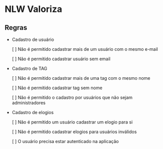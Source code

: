 # NLW Valoriza

## Regras

- Cadastro de usuário
  
  [ ] Não é permitido cadastrar mais de um usuário com o mesmo e-mail

  [ ] Não é permitido cadastrar usuário sem email

- Cadastro de TAG

  [ ] Não é permitido cadastrar mais de uma tag com o mesmo nome

  [ ] Não é permitido cadastrar tag sem nome

  [ ] Não é permitido o cadastro por usuários que não sejam administradores

- Cadastro de elogios

  [ ] Não é permitido um usuário cadastrar um elogio para si

  [ ] Não é permitido cadastrar elogios para usuários inválidos

  [ ] O usuário precisa estar autenticado na aplicação